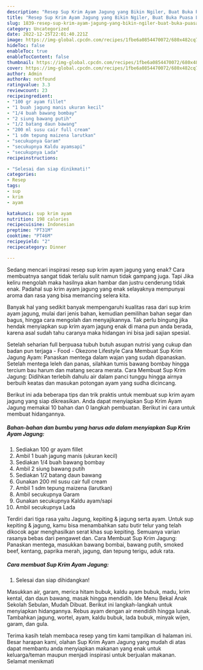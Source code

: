 ```yaml
---
description: "Resep Sup Krim Ayam Jagung yang Bikin Ngiler, Buat Buka Puasa Lezat"
title: "Resep Sup Krim Ayam Jagung yang Bikin Ngiler, Buat Buka Puasa Lezat"
slug: 1839-resep-sup-krim-ayam-jagung-yang-bikin-ngiler-buat-buka-puasa-lezat
category: Uncategorized
date: 2022-12-25T22:01:40.221Z
image: https://img-global.cpcdn.com/recipes/1fbe6a0854470072/680x482cq70/sup-krim-ayam-jagung-foto-resep-utama.jpg
hideToc: false
enableToc: true
enableTocContent: false
thumbnail: https://img-global.cpcdn.com/recipes/1fbe6a0854470072/680x482cq70/sup-krim-ayam-jagung-foto-resep-utama.jpg
cover: https://img-global.cpcdn.com/recipes/1fbe6a0854470072/680x482cq70/sup-krim-ayam-jagung-foto-resep-utama.jpg
author: Admin
authorAv: notfound
ratingvalue: 3.3
reviewcount: 23
recipeingredient:
- "100 gr ayam fillet"
- "1 buah jagung manis ukuran kecil"
- "1/4 buah bawang bombay"
- "2 siung bawang putih"
- "1/2 batang daun bawang"
- "200 ml susu cair full cream"
- "1 sdm tepung maizena larutkan"
- "secukupnya Garam"
- "secukupnya Kaldu ayamsapi"
- "secukupnya Lada"
recipeinstructions:

- "Selesai dan siap dinikmati!"
categories:
- Resep
tags:
- sup
- krim
- ayam

katakunci: sup krim ayam 
nutrition: 198 calories
recipecuisine: Indonesian
preptime: "PT31M"
cooktime: "PT46M"
recipeyield: "2"
recipecategory: Dinner

---
```



Sedang mencari inspirasi resep sup krim ayam jagung yang enak? Cara membuatnya sangat tidak terlalu sulit namun tidak gampang juga. Tapi Jika keliru mengolah maka hasilnya akan hambar dan justru cenderung tidak enak. Padahal sup krim ayam jagung yang enak selayaknya mempunyai aroma dan rasa yang bisa memancing selera kita.


Banyak hal yang sedikit banyak mempengaruhi kualitas rasa dari sup krim ayam jagung, mulai dari jenis bahan, kemudian pemilihan bahan segar dan bagus, hingga cara mengolah dan menyajikannya. Tak perlu bingung jika hendak menyiapkan sup krim ayam jagung enak di mana pun anda berada, karena asal sudah tahu caranya maka hidangan ini bisa jadi sajian spesial.

Setelah seharian full berpuasa tubuh butuh asupan nutrisi yang cukup dan badan pun terjaga - Food - Okezone Lifestyle Cara Membuat Sup Krim Jagung Ayam: Panaskan mentega dalam wajan yang sudah dipanaskan. Setelah mentega leleh dan panas, silahkan tumis bawang bombay hingga tercium bau harum dan matang secara merata. Cara Membuat Sup Krim Jagung: Didihkan terlebih dahulu air dalam panci tunggu hingga airnya berbuih keatas dan masukan potongan ayam yang sudha dicincang.


Berikut ini ada beberapa tips dan trik praktis untuk membuat sup krim ayam jagung yang siap dikreasikan. Anda dapat menyiapkan Sup Krim Ayam Jagung memakai 10 bahan dan 0 langkah pembuatan. Berikut ini cara untuk membuat hidangannya.

<!--inarticleads1-->

##### Bahan-bahan dan bumbu yang harus ada dalam menyiapkan Sup Krim Ayam Jagung:

1. Sediakan 100 gr ayam fillet
1. Ambil 1 buah jagung manis (ukuran kecil)
1. Sediakan 1/4 buah bawang bombay
1. Ambil 2 siung bawang putih
1. Sediakan 1/2 batang daun bawang
1. Gunakan 200 ml susu cair full cream
1. Ambil 1 sdm tepung maizena (larutkan)
1. Ambil secukupnya Garam
1. Gunakan secukupnya Kaldu ayam/sapi
1. Ambil secukupnya Lada


Terdiri dari tiga rasa yaitu Jagung, kepiting &amp; jagung serta ayam. Untuk sup kepiting &amp; jagung, kamu bisa menambahkan satu butir telur yang telah dikocok agar menghasilkan serat khas sup kepiting. Semuanya varian rasanya bebas dari pengawet dan. Cara Membuat Sup Krim Jagung: Panaskan mentega, masukkan bawang bombai, bawang putih, smoked beef, kentang, paprika merah, jagung, dan tepung terigu, aduk rata. 

<!--inarticleads2-->

##### Cara membuat Sup Krim Ayam Jagung:


1. Selesai dan siap dihidangkan!

Masukkan air, garam, merica hitam bubuk, kaldu ayam bubuk, madu, krim kental, dan daun bawang, masak hingga mendidih. Ide Menu Bekal Anak Sekolah Sebulan, Mudah Dibuat. Berikut ini langkah-langkah untuk menyiapkan hidangannya. Rebus ayam dengan air mendidih hingga lunak. Tambahkan jagung, wortel, ayam, kaldu bubuk, lada bubuk, minyak wijen, garam, dan gula. 

Terima kasih telah membaca resep yang tim kami tampilkan di halaman ini. Besar harapan kami, olahan Sup Krim Ayam Jagung yang mudah di atas dapat membantu anda menyiapkan makanan yang enak untuk keluarga/teman maupun menjadi inspirasi untuk berjualan makanan. Selamat menikmati
